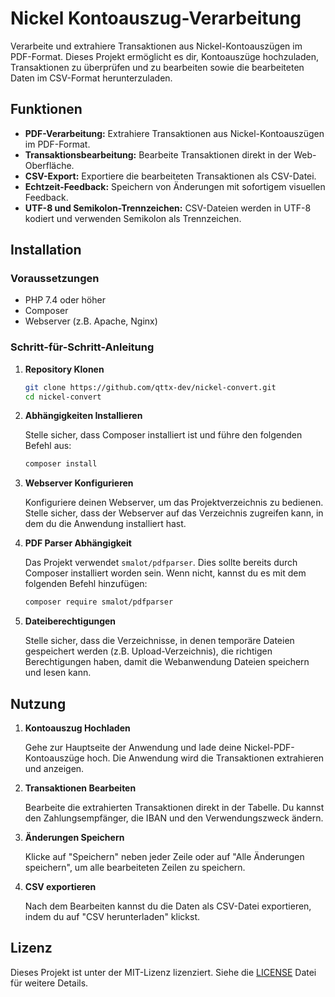 # Nickel Kontoauszug-Verarbeitung

Verarbeite und extrahiere Transaktionen aus Nickel-Kontoauszügen im PDF-Format. Dieses Projekt ermöglicht es dir, Kontoauszüge hochzuladen, Transaktionen zu überprüfen und zu bearbeiten sowie die bearbeiteten Daten im CSV-Format herunterzuladen.

## Funktionen

- **PDF-Verarbeitung:** Extrahiere Transaktionen aus Nickel-Kontoauszügen im PDF-Format.
- **Transaktionsbearbeitung:** Bearbeite Transaktionen direkt in der Web-Oberfläche.
- **CSV-Export:** Exportiere die bearbeiteten Transaktionen als CSV-Datei.
- **Echtzeit-Feedback:** Speichern von Änderungen mit sofortigem visuellen Feedback.
- **UTF-8 und Semikolon-Trennzeichen:** CSV-Dateien werden in UTF-8 kodiert und verwenden Semikolon als Trennzeichen.

## Installation

### Voraussetzungen

- PHP 7.4 oder höher
- Composer
- Webserver (z.B. Apache, Nginx)

### Schritt-für-Schritt-Anleitung

1. **Repository Klonen**

   ```bash
   git clone https://github.com/qttx-dev/nickel-convert.git
   cd nickel-convert
   ```

2. **Abhängigkeiten Installieren**

   Stelle sicher, dass Composer installiert ist und führe den folgenden Befehl aus:

   ```bash
   composer install
   ```

3. **Webserver Konfigurieren**

   Konfiguriere deinen Webserver, um das Projektverzeichnis zu bedienen. Stelle sicher, dass der Webserver auf das Verzeichnis zugreifen kann, in dem du die Anwendung installiert hast.

4. **PDF Parser Abhängigkeit**

   Das Projekt verwendet `smalot/pdfparser`. Dies sollte bereits durch Composer installiert worden sein. Wenn nicht, kannst du es mit dem folgenden Befehl hinzufügen:

   ```bash
   composer require smalot/pdfparser
   ```

5. **Dateiberechtigungen**

   Stelle sicher, dass die Verzeichnisse, in denen temporäre Dateien gespeichert werden (z.B. Upload-Verzeichnis), die richtigen Berechtigungen haben, damit die Webanwendung Dateien speichern und lesen kann.

## Nutzung

1. **Kontoauszug Hochladen**

   Gehe zur Hauptseite der Anwendung und lade deine Nickel-PDF-Kontoauszüge hoch. Die Anwendung wird die Transaktionen extrahieren und anzeigen.

2. **Transaktionen Bearbeiten**

   Bearbeite die extrahierten Transaktionen direkt in der Tabelle. Du kannst den Zahlungsempfänger, die IBAN und den Verwendungszweck ändern.

3. **Änderungen Speichern**

   Klicke auf "Speichern" neben jeder Zeile oder auf "Alle Änderungen speichern", um alle bearbeiteten Zeilen zu speichern.

4. **CSV exportieren**

   Nach dem Bearbeiten kannst du die Daten als CSV-Datei exportieren, indem du auf "CSV herunterladen" klickst.

## Lizenz

Dieses Projekt ist unter der MIT-Lizenz lizenziert. Siehe die [LICENSE](LICENSE) Datei für weitere Details.